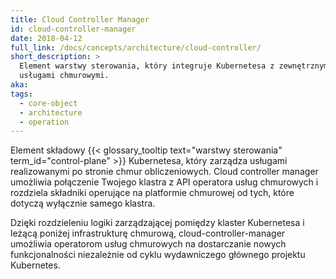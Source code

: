 ```yaml
---
title: Cloud Controller Manager
id: cloud-controller-manager
date: 2018-04-12
full_link: /docs/concepts/architecture/cloud-controller/
short_description: >
  Element warstwy sterowania, który integruje Kubernetesa z zewnętrznymi
  usługami chmurowymi.
aka:
tags:
  - core-object
  - architecture
  - operation
---
```


Element składowy
{{< glossary_tooltip text="warstwy sterowania" term_id="control-plane" >}}
Kubernetesa, który zarządza usługami realizowanymi po stronie chmur
obliczeniowych. Cloud controller manager umożliwia połączenie Twojego klastra z
API operatora usług chmurowych i rozdziela składniki operujące na platformie
chmurowej od tych, które dotyczą wyłącznie samego klastra.

<!--more-->

Dzięki rozdzieleniu logiki zarządzającej pomiędzy klaster Kubernetesa i leżącą
poniżej infrastrukturę chmurową, cloud-controller-manager umożliwia operatorom
usług chmurowych na dostarczanie nowych funkcjonalności niezależnie od cyklu
wydawniczego głównego projektu Kubernetes.

